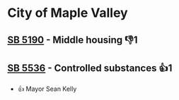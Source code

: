 # City of Maple Valley

## [SB 5190](/bill/2023-24/sb/5190/) - Middle housing  👎1 

## [SB 5536](/bill/2023-24/sb/5536/) - Controlled substances 👍1  
* 👍 Mayor Sean Kelly